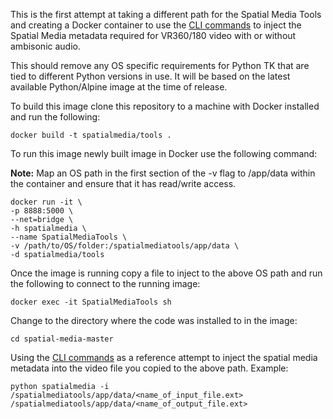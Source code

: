 This is the first attempt at taking a different path for the Spatial Media Tools and creating a Docker container to use the [CLI commands](https://github.com/google/spatial-media/tree/master/spatialmedia#spatial-media-metadata-injector) to inject the Spatial Media metadata required for VR360/180 video with or without ambisonic audio.

This should remove any OS specific requirements for Python TK that are tied to different Python versions in use. It will be based on the latest available Python/Alpine image at the time of release.

To build this image clone this repository to a machine with Docker installed and run the following:

`docker build -t spatialmedia/tools .`

To run this image newly built image in Docker use the following command:

**Note:** Map an OS path in the first section of the -v flag to /app/data within the container and ensure that it has read/write access.

```
docker run -it \
-p 8888:5000 \
--net=bridge \
-h spatialmedia \
--name SpatialMediaTools \
-v /path/to/OS/folder:/spatialmediatools/app/data \
-d spatialmedia/tools
```

Once the image is running copy a file to inject to the above OS path and run the following to connect to the running image:

`docker exec -it SpatialMediaTools sh`

Change to the directory where the code was installed to in the image:

`cd spatial-media-master`

Using the [CLI commands](https://github.com/google/spatial-media/tree/master/spatialmedia#spatial-media-metadata-injector) as a reference attempt to inject the spatial media metadata into the video file you copied to the above path. Example:

`python spatialmedia -i /spatialmediatools/app/data/<name_of_input_file.ext> /spatialmediatools/app/data/<name_of_output_file.ext>`